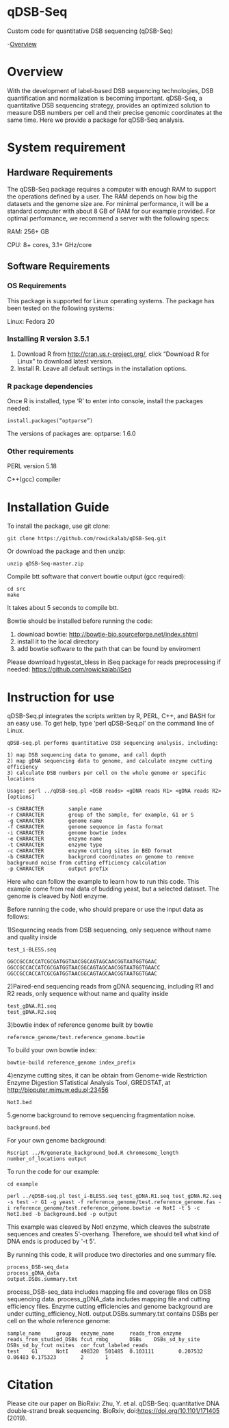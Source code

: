 # qDSB-Seq
Custom code for quantitative DSB sequencing (qDSB-Seq)

-[Overview](#Overview)

# Overview
With the development of label-based DSB sequencing technologies, DSB quantification and normalization is becoming important. qDSB-Seq, a quantitative DSB sequencing strategy, provides an optimized solution to measure DSB numbers per cell and their precise genomic coordinates at the same time. Here we provide a package for qDSB-Seq analysis. 

# System requirement
## Hardware Requirements
The qDSB-Seq package requires a computer with enough RAM to support the operations defined by a user. The RAM depends on how big the datasets and the genome size are. For minimal performance, it will be a standard computer with about 8 GB of RAM for our example provided. For optimal performance, we recommend a server with the following specs:

RAM: 256+ GB

CPU: 8+ cores, 3.1+ GHz/core

## Software Requirements
### OS Requirements
This package is supported for Linux operating systems. The package has been tested on the following systems:

Linux: Fedora 20

### Installing R version 3.5.1
1.	Download R from http://cran.us.r-project.org/, click “Download R for Linux” to download latest version.
2.	Install R. Leave all default settings in the installation options.
### R package dependencies 
Once R is installed, type ‘R’ to enter into console, install the packages needed:

    install.packages(“optparse”)

The versions of packages are:
optparse: 1.6.0

### Other requirements 

PERL version 5.18

C++(gcc) compiler

# Installation Guide

To install the package, use git clone:

    git clone https://github.com/rowickalab/qDSB-Seq.git

Or download the package and then unzip:

    unzip qDSB-Seq-master.zip

Compile btt software that convert bowtie output (gcc required):

    cd src
    make

It takes about 5 seconds to compile btt.

Bowtie should be installed before running the code:
1) download bowtie: http://bowtie-bio.sourceforge.net/index.shtml
2) install it to the local directory
3) add bowtie software to the path that can be found by enviroment

Please download hygestat_bless in iSeq package for reads preprocessing if needed: https://github.com/rowickalab/iSeq

# Instruction for use

qDSB-Seq.pl integrates the scripts written by R, PERL, C++, and BASH for an easy use. To get help, type ‘perl qDSB-Seq.pl’ on the command line of Linux. 

    qDSB-seq.pl performs quantitative DSB sequencing analysis, including:

    1) map DSB sequencing data to genome, and call depth
    2) map gDNA sequencing data to genome, and calculate enzyme cutting efficiency
    3) calculate DSB numbers per cell on the whole genome or specific locations

    Usage: perl ../qDSB-seq.pl <DSB reads> <gDNA reads R1> <gDNA reads R2> [options]

    -s CHARACTER        sample name
    -r CHARACTER        group of the sample, for example, G1 or S
    -g CHARACTER        genome name
    -f CHARACTER        genome sequence in fasta format
    -i CHARACTER        genome bowtie index
    -e CHARACTER        enzyme name
    -t CHARACTER        enzyme type
    -c CHARACTER        enzyme cutting sites in BED format
    -b CHARACTER        backgrond coordinates on genome to remove background noise from cutting efficiency calculation
    -p CHARACTER        output prefix

Here who can follow the example to learn how to run this code. This example come from real data of budding yeast, but a selected dataset. The genome is cleaved by NotI enzyme.

Before running the code, who should prepare or use the input data as follows:
 
1)Sequencing reads from DSB sequencing, only sequence without name and quality inside
    
    test_i-BLESS.seq
    
    GGCCGCCACCATCGCGATGGTAACGGCAGTAGCAACGGTAATGGTGAAC
    GGCCGCCACCATCGCGATGGTAACGGCAGTAGCAACGGTAATGGTGAACC
    GGCCGCCACCATCGCGATGGTAACGGCAGTAGCAACGGTAATGGTGAAC

2)Paired-end sequencing reads from gDNA sequencing, including R1 and R2 reads, only sequence without name and quality inside

    test_gDNA.R1.seq
    test_gDNA.R2.seq

3)bowtie index of reference genome built by bowtie

    reference_genome/test.reference_genome.bowtie

To build your own bowtie index:

    bowtie-build reference_genome index_prefix

4)enzyme cutting sites, it can be obtain from Genome-wide Restriction Enzyme Digestion STatistical Analysis Tool, GREDSTAT, at http://bioputer.mimuw.edu.pl:23456
  
    NotI.bed

5.genome background to remove sequencing fragmentation noise.
  
    background.bed
   
For your own genome background:

    Rscript ../R/generate_background_bed.R chromosome_length number_of_locations output
    
To run the code for our example:

    cd example

    perl ../qDSB-seq.pl test_i-BLESS.seq test_gDNA.R1.seq test_gDNA.R2.seq -s test -r G1 -g yeast -f reference_genome/test.reference_genome.fas -i reference_genome/test.reference_genome.bowtie -e NotI -t 5 -c NotI.bed -b background.bed -p output
    
This example was cleaved by NotI enzyme, which cleaves the substrate sequences and creates 5’-overhang. Therefore, we should tell what kind of DNA ends is produced by '-t 5'.

By running this code, it will produce two directories and one summary file. 

    process_DSB-seq_data
    process_gDNA_data
    output.DSBs.summary.txt

process_DSB-seq_data includes mapping file and coverage files on DSB sequencing data. 
process_gDNA_data includes mapping file and cutting efficiency files. Enzyme cutting efficiencies and genome background are under cutting_efficiency_NotI.
output.DSBs.summary.txt contains DSBs per cell on the whole reference genome: 

    sample_name     group   enzyme_name     reads_from_enzyme       reads_from_studied_DSBs fcut_rmbg       DSBs    DSBs_sd_by_site DSBs_sd_by_fcut nsites  cor_fcut_labeled_reads
    test    G1      NotI    498320  501485  0.103111        0.207532        0.06483 0.175323        2       1

# Citation

Please cite our paper on BioRxiv:
Zhu, Y. et al. qDSB-Seq: quantitative DNA double-strand break sequencing. BioRxiv, doi:https://doi.org/10.1101/171405 (2019). 
